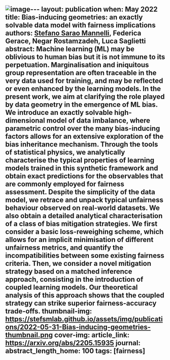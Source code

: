 ![image](https://github.com/stefsmlab/stefsmlab.github.io/assets/24281223/539e02cc-f838-40cc-b38f-fe51d681cc17)---
layout: publication
when: May 2022
title: Bias-inducing geometries&colon; an exactly solvable data model with fairness implications
authors: <u>Stefano Sarao Mannelli</u>, Federica Gerace, Negar Rostamzadeh, Luca Saglietti
abstract: Machine learning (ML) may be oblivious to human bias but it is not immune to its perpetuation. Marginalisation and iniquitous group representation are often traceable in the very data used for training, and may be reflected or even enhanced by the learning models. In the present work, we aim at clarifying the role played by data geometry in the emergence of ML bias. We introduce an exactly solvable high-dimensional model of data imbalance, where parametric control over the many bias-inducing factors allows for an extensive exploration of the bias inheritance mechanism. Through the tools of statistical physics, we analytically characterise the typical properties of learning models trained in this synthetic framework and obtain exact predictions for the observables that are commonly employed for fairness assessment. Despite the simplicity of the data model, we retrace and unpack typical unfairness behaviour observed on real-world datasets. We also obtain a detailed analytical characterisation of a class of bias mitigation strategies. We first consider a basic loss-reweighing scheme, which allows for an implicit minimisation of different unfairness metrics, and quantify the incompatibilities between some existing fairness criteria. Then, we consider a novel mitigation strategy based on a matched inference approach, consisting in the introduction of coupled learning models. Our theoretical analysis of this approach shows that the coupled strategy can strike superior fairness-accuracy trade-offs. 
thumbnail-img: https://stefsmlab.github.io/assets/img/publications/2022-05-31-Bias-inducing-geometries-thumbnail.png
cover-img:
article_link: https://arxiv.org/abs/2205.15935
journal:
abstract_length_home: 100
tags: [fairness]
---
